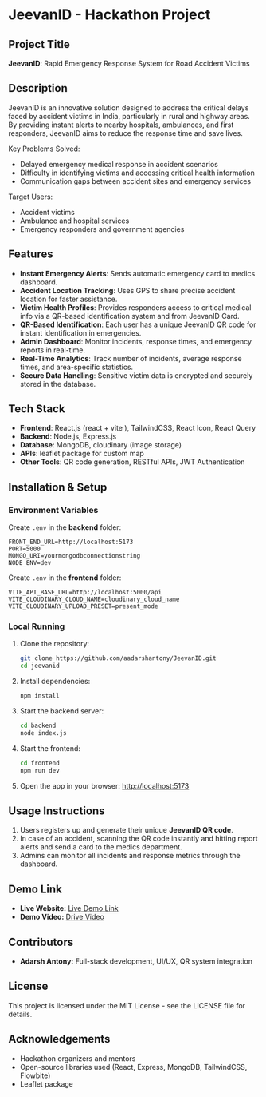 
JeevanID - Hackathon Project
============================

Project Title
-------------
**JeevanID**: Rapid Emergency Response System for Road Accident Victims

Description
-----------
JeevanID is an innovative solution designed to address the critical delays faced by accident victims in India, particularly in rural and highway areas. By providing instant alerts to nearby hospitals, ambulances, and first responders, JeevanID aims to reduce the response time and save lives.

Key Problems Solved:
- Delayed emergency medical response in accident scenarios
- Difficulty in identifying victims and accessing critical health information
- Communication gaps between accident sites and emergency services

Target Users:
- Accident victims
- Ambulance and hospital services
- Emergency responders and government agencies

Features
--------
- **Instant Emergency Alerts**: Sends automatic emergency card to medics dashboard.
- **Accident Location Tracking**: Uses GPS to share precise accident location for faster assistance.
- **Victim Health Profiles**: Provides responders access to critical medical info via a QR-based identification system and from JeevanID Card.
- **QR-Based Identification**: Each user has a unique JeevanID QR code for instant identification in emergencies.
- **Admin Dashboard**: Monitor incidents, response times, and emergency reports in real-time.
- **Real-Time Analytics**: Track number of incidents, average response times, and area-specific statistics.
- **Secure Data Handling**: Sensitive victim data is encrypted and securely stored in the database.

Tech Stack
----------
- **Frontend**: React.js (react + vite ), TailwindCSS, React Icon, React Query
- **Backend**: Node.js, Express.js
- **Database**: MongoDB, cloudinary (image storage)
- **APIs**: leaflet package for custom map
- **Other Tools**: QR code generation, RESTful APIs, JWT Authentication

Installation & Setup
-------------------
### Environment Variables
Create `.env` in the **backend** folder:
```env
FRONT_END_URL=http://localhost:5173
PORT=5000
MONGO_URI=yourmongodbconnectionstring
NODE_ENV=dev
```

Create `.env` in the **frontend** folder:
```env
VITE_API_BASE_URL=http://localhost:5000/api
VITE_CLOUDINARY_CLOUD_NAME=cloudinary_cloud_name
VITE_CLOUDINARY_UPLOAD_PRESET=present_mode
```

### Local Running
1. Clone the repository:
   ```bash
   git clone https://github.com/aadarshantony/JeevanID.git
   cd jeevanid
   ```
2. Install dependencies:
   ```bash
   npm install
   ```
3. Start the backend server:
   ```bash
   cd backend
   node index.js
   ```
4. Start the frontend:
   ```bash
   cd frontend
   npm run dev
   ```
5. Open the app in your browser:
   [http://localhost:5173](http://localhost:5173)

Usage Instructions
------------------
1. Users registers up and generate their unique **JeevanID QR code**.
2. In case of an accident, scanning the QR code instantly and hitting report alerts and send a card to the medics department.
3. Admins can monitor all incidents and response metrics through the dashboard.


Demo Link
---------
- **Live Website:** [Live Demo Link](https://jeevanid.vercel.app/)
- **Demo Video:** [Drive Video](https://youtu.be/example)

Contributors
------------
- **Adarsh Antony:** Full-stack development, UI/UX, QR system integration

License
-------
This project is licensed under the MIT License - see the LICENSE file for details.

Acknowledgements
----------------
- Hackathon organizers and mentors
- Open-source libraries used (React, Express, MongoDB, TailwindCSS, Flowbite)
- Leaflet package
